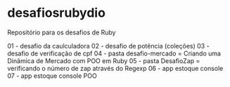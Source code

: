 # desafiosrubydio
Repositório para os desafios de Ruby

01 - desafio da caulculadora
02 - desafio de potência (coleções)
03 - desafio de verificação de cpf
04 - pasta desafio-mercado = Criando uma Dinâmica de Mercado com POO em Ruby
05 - pasta DesafioZap = verificando o número de zap através do Regexp
06 - app estoque console
07 - app estoque console POO
